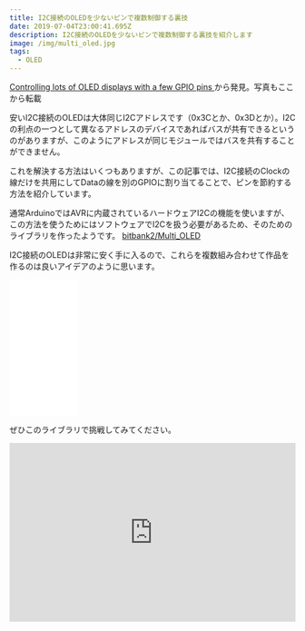 ```yaml
---
title: I2C接続のOLEDを少ないピンで複数制御する裏技
date: 2019-07-04T23:00:41.695Z
description: I2C接続のOLEDを少ないピンで複数制御する裏技を紹介します
image: /img/multi_oled.jpg
tags:
  - OLED
---
```

[Controlling lots of OLED displays with a few GPIO pins 
](http://bitbanksoftware.blogspot.com/2019/01/controlling-lots-of-oled-displays-with.html)から発見。写真もここから転載

安いI2C接続のOLEDは大体同じI2Cアドレスです（0x3Cとか、0x3Dとか）。I2Cの利点の一つとして異なるアドレスのデバイスであればバスが共有できるというのがありますが、このようにアドレスが同じモジュールではバスを共有することができません。

これを解決する方法はいくつもありますが、この記事では、I2C接続のClockの線だけを共用にしてDataの線を別のGPIOに割り当てることで、ピンを節約する方法を紹介しています。

通常ArduinoではAVRに内蔵されているハードウェアI2Cの機能を使いますが、この方法を使うためにはソフトウェアでI2Cを扱う必要があるため、そのためのライブラリを作ったようです。 [bitbank2/Multi_OLED](https://github.com/bitbank2/Multi_OLED)

I2C接続のOLEDは非常に安く手に入るので、これらを複数組み合わせて作品を作るのは良いアイデアのように思います。
<iframe style="width:120px;height:240px;" marginwidth="0" marginheight="0" scrolling="no" frameborder="0" src="//rcm-fe.amazon-adsystem.com/e/cm?lt1=_blank&bc1=000000&IS2=1&bg1=FFFFFF&fc1=000000&lc1=0000FF&t=inajob-22&language=ja_JP&o=9&p=8&l=as4&m=amazon&f=ifr&ref=as_ss_li_til&asins=B017M15KX6&linkId=522cafab1cce68443faaf880201addaa"></iframe>

ぜひこのライブラリで挑戦してみてください。


<iframe width="100%" height="315" src="https://www.youtube.com/embed/adc9y-w7V3g" frameborder="0" allow="accelerometer; autoplay; encrypted-media; gyroscope; picture-in-picture" allowfullscreen></iframe>

